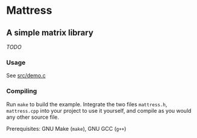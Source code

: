 # Mattress

## A simple matrix library

_TODO_

### Usage

See [src/demo.c](https://github.com/sy3c4ll/mattress/blob/master/src/demo.c)

### Compiling

Run `make` to build the example. Integrate the two files `mattress.h`, `mattress.cpp` into your project to use it yourself, and compile as you would any other source file.

Prerequisites: GNU Make (`make`), GNU GCC (`g++`)
